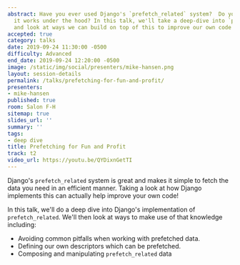 ```yaml
---
abstract: Have you ever used Django's `prefetch_related` system?  Do you know how
  it works under the hood? In this talk, we'll take a deep-dive into `prefetch_related`
  and look at ways we can build on top of this to improve our own code!
accepted: true
category: talks
date: 2019-09-24 11:30:00 -0500
difficulty: Advanced
end_date: 2019-09-24 12:20:00 -0500
image: /static/img/social/presenters/mike-hansen.png
layout: session-details
permalink: /talks/prefetching-for-fun-and-profit/
presenters:
- mike-hansen
published: true
room: Salon F-H
sitemap: true
slides_url: ''
summary: ''
tags:
- deep dive
title: Prefetching for Fun and Profit
track: t2
video_url: https://youtu.be/QYDixnGetTI
---
```


Django's `prefetch_related` system is great and makes it simple to fetch the data you need in an efficient manner.  Taking a look at how Django implements this can actually help improve your own code!

In this talk, we'll do a deep dive into Django's implementation of `prefetch_related`.  We'll then look at ways to make use of that knowledge including:

* Avoiding common pitfalls when working with prefetched data.
* Defining our own descriptors which can be prefetched.
* Composing and manipulating `prefetch_related` data
